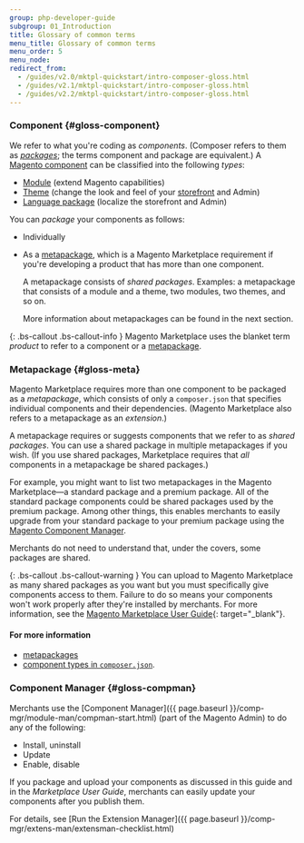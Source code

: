 ```yaml
---
group: php-developer-guide
subgroup: 01_Introduction
title: Glossary of common terms
menu_title: Glossary of common terms
menu_order: 5
menu_node:
redirect_from:
  - /guides/v2.0/mktpl-quickstart/intro-composer-gloss.html
  - /guides/v2.1/mktpl-quickstart/intro-composer-gloss.html
  - /guides/v2.2/mktpl-quickstart/intro-composer-gloss.html
---
```


### Component {#gloss-component}

We refer to what you're coding as *components*. (Composer refers to them as <a href="https://getcomposer.org/doc/05-repositories.md#packages" target="_blank">*packages*</a>; the terms component and package are equivalent.) A [Magento component](https://glossary.magento.com/Magento-component) can be classified into the following *types*:

*	[Module](https://glossary.magento.com/Module) (extend Magento capabilities)
*	[Theme](https://glossary.magento.com/Theme) (change the look and feel of your [storefront](https://glossary.magento.com/storefront) and Admin)
*	[Language package](https://glossary.magento.com/Language-package) (localize the storefront and Admin)

You can *package* your components as follows:

*	Individually
*	As a <a href="https://getcomposer.org/doc/04-schema.md#type" target="_blank">metapackage</a>, which is a Magento Marketplace requirement if you're developing a product that has more than one component.

	A metapackage consists of *shared packages*. Examples: a metapackage that consists of a module and a theme, two modules, two themes, and so on.

	More information about metapackages can be found in the next section.

{: .bs-callout .bs-callout-info }
Magento Marketplace uses the blanket term *product* to refer to a component or a [metapackage](https://glossary.magento.com/metapackage).

### Metapackage {#gloss-meta}

Magento Marketplace requires more than one component to be packaged as a *metapackage*, which consists of only a `composer.json` that specifies individual components and their dependencies. (Magento Marketplace also refers to a metapackage as an *extension*.)

A metapackage requires or suggests components that we refer to as *shared packages*. You can use a shared package in multiple metapackages if you wish. (If you use shared packages, Marketplace requires that *all* components in a metapackage be shared packages.)

For example, you might want to list two metapackages in the Magento Marketplace&mdash;a standard package and a premium package. All of the standard package components could be shared packages used by the premium package. Among other things, this enables merchants to easily upgrade from your standard package to your premium package using the <a href="#gloss-compman">Magento Component Manager</a>.

Merchants do not need to understand that, under the covers, some packages are shared.

{: .bs-callout .bs-callout-warning }
You can upload to Magento Marketplace as many shared packages as you want but you must specifically give components access to them. Failure to do so means your components won't work properly after they're installed by merchants. For more information, see the [Magento Marketplace User Guide](http://docs.magento.com/marketplace/user_guide/getting-started.html){: target="_blank"}.

#### For more information

*	<a href="{{ page.baseurl }}/extension-dev-guide/package/package_module.html#package-metapackage">metapackages</a>
*	<a href="{{ page.baseurl }}/extension-dev-guide/build/composer-integration.html">component types in <code>composer.json</code></a>.

### Component Manager {#gloss-compman}

Merchants use the [Component Manager]({{ page.baseurl }}/comp-mgr/module-man/compman-start.html) (part of the Magento Admin) to do any of the following:

*	Install, uninstall
*	Update
*	Enable, disable

If you package and upload your components as discussed in this guide and in the <em>Marketplace User Guide</em>, merchants can easily update your components after you publish them.

For details, see [Run the Extension Manager]({{ page.baseurl }}/comp-mgr/extens-man/extensman-checklist.html)
